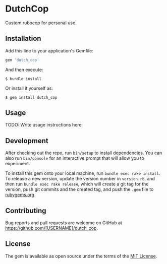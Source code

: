 # DutchCop

Custom rubocop for personal use.

## Installation

Add this line to your application's Gemfile:

```ruby
gem 'dutch_cop'
```

And then execute:

    $ bundle install

Or install it yourself as:

    $ gem install dutch_cop

## Usage

TODO: Write usage instructions here

## Development

After checking out the repo, run `bin/setup` to install dependencies. You can also run `bin/console` for an interactive prompt that will allow you to experiment.

To install this gem onto your local machine, run `bundle exec rake install`. To release a new version, update the version number in `version.rb`, and then run `bundle exec rake release`, which will create a git tag for the version, push git commits and the created tag, and push the `.gem` file to [rubygems.org](https://rubygems.org).

## Contributing

Bug reports and pull requests are welcome on GitHub at https://github.com/[USERNAME]/dutch_cop.

## License

The gem is available as open source under the terms of the [MIT License](https://opensource.org/licenses/MIT).
